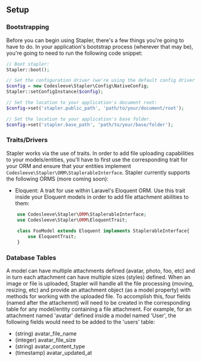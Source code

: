 ## Setup
### Bootstrapping
Before you can begin using Stapler, there's a few things you're going to have to do.  In your application's bootstrap process (wherever that may be), you're going to need to run the following code snippet:

```php
// Boot stapler:
Stapler::boot();

// Set the configuration driver (we're using the default config driver here; if you choose to implement your own you'll need to implement Codesleeve\Stapler\Config\ConfigInterface):
$config = new Codesleeve\Stapler\Config\NativeConfig;
Stapler::setConfigInstance($config);

// Set the location to your application's document root:
$config->set('stapler.public_path', 'path/to/your/document/root');

// Set the location to your application's base folder.
$config->set('stapler.base_path', 'path/to/your/base/folder');
```

### Traits/Drivers
Stapler works via the use of traits.  In order to add file uploading capabilities to your models/entities, you'll have to first use the corresponding trait for your ORM and ensure that your entities implement `Codesleeve\Stapler\ORM\StaplerableInterface`.  Stapler currently supports the following ORMS (more coming soon):
* Eloquent: A trait for use within Laravel's Eloquent ORM.  Use this trait inside your Eloquent models in order to add file attachment abilities to them:
```php
	use Codesleeve\Stapler\ORM\StaplerableInterface;
	use Codesleeve\Stapler\ORM\EloquentTrait;
	
	class FooModel extends Eloquent implements StaplerableInterface{
		use EloquentTrait;
	}
```

### Database Tables
A model can have multiple attachments defined (avatar, photo, foo, etc) and in turn each attachment can have multiple sizes (styles) defined.  When an image or file is uploaded, Stapler will handle all the file processing (moving, resizing, etc) and provide an attachment object (as a model property) with methods for working with the uploaded file.  To accomplish this, four fields (named after the attachemnt) will need to be created in the corresponding table for any model/entity containing a file attachment.  For example, for an attachment named 'avatar' defined inside a model named 'User', the following fields would need to be added to the 'users' table:

*   (string) avatar_file_name
*   (integer) avatar_file_size
*   (string) avatar_content_type
*   (timestamp) avatar_updated_at